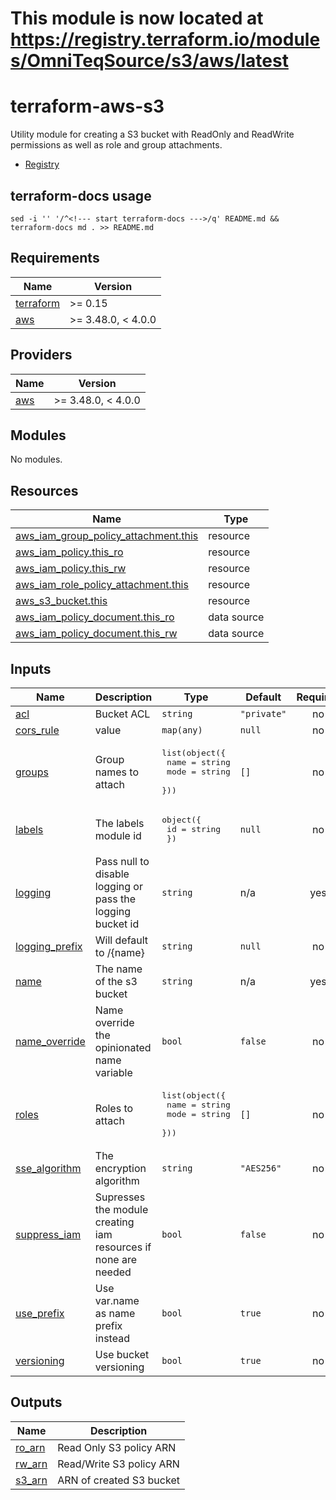 # This module is now located at <https://registry.terraform.io/modules/OmniTeqSource/s3/aws/latest>

# terraform-aws-s3

Utility module for creating a S3 bucket with ReadOnly and ReadWrite permissions as well as role and group attachments.

- [Registry](https://registry.terraform.io/modules/L2Solutions/s3/aws/latest)

## terraform-docs usage

`sed -i '' '/^<!--- start terraform-docs --->/q' README.md && terraform-docs md . >> README.md`

<!--- start terraform-docs --->

## Requirements

| Name                                                                     | Version            |
| ------------------------------------------------------------------------ | ------------------ |
| <a name="requirement_terraform"></a> [terraform](#requirement_terraform) | >= 0.15            |
| <a name="requirement_aws"></a> [aws](#requirement_aws)                   | >= 3.48.0, < 4.0.0 |

## Providers

| Name                                             | Version            |
| ------------------------------------------------ | ------------------ |
| <a name="provider_aws"></a> [aws](#provider_aws) | >= 3.48.0, < 4.0.0 |

## Modules

No modules.

## Resources

| Name                                                                                                                                            | Type        |
| ----------------------------------------------------------------------------------------------------------------------------------------------- | ----------- |
| [aws_iam_group_policy_attachment.this](https://registry.terraform.io/providers/hashicorp/aws/latest/docs/resources/iam_group_policy_attachment) | resource    |
| [aws_iam_policy.this_ro](https://registry.terraform.io/providers/hashicorp/aws/latest/docs/resources/iam_policy)                                | resource    |
| [aws_iam_policy.this_rw](https://registry.terraform.io/providers/hashicorp/aws/latest/docs/resources/iam_policy)                                | resource    |
| [aws_iam_role_policy_attachment.this](https://registry.terraform.io/providers/hashicorp/aws/latest/docs/resources/iam_role_policy_attachment)   | resource    |
| [aws_s3_bucket.this](https://registry.terraform.io/providers/hashicorp/aws/latest/docs/resources/s3_bucket)                                     | resource    |
| [aws_iam_policy_document.this_ro](https://registry.terraform.io/providers/hashicorp/aws/latest/docs/data-sources/iam_policy_document)           | data source |
| [aws_iam_policy_document.this_rw](https://registry.terraform.io/providers/hashicorp/aws/latest/docs/data-sources/iam_policy_document)           | data source |

## Inputs

| Name                                                                        | Description                                                    | Type                                                                 | Default     | Required |
| --------------------------------------------------------------------------- | -------------------------------------------------------------- | -------------------------------------------------------------------- | ----------- | :------: |
| <a name="input_acl"></a> [acl](#input_acl)                                  | Bucket ACL                                                     | `string`                                                             | `"private"` |    no    |
| <a name="input_cors_rule"></a> [cors_rule](#input_cors_rule)                | value                                                          | `map(any)`                                                           | `null`      |    no    |
| <a name="input_groups"></a> [groups](#input_groups)                         | Group names to attach                                          | <pre>list(object({<br> name = string<br> mode = string<br> }))</pre> | `[]`        |    no    |
| <a name="input_labels"></a> [labels](#input_labels)                         | The labels module id                                           | <pre>object({<br> id = string<br> })</pre>                           | `null`      |    no    |
| <a name="input_logging"></a> [logging](#input_logging)                      | Pass null to disable logging or pass the logging bucket id     | `string`                                                             | n/a         |   yes    |
| <a name="input_logging_prefix"></a> [logging_prefix](#input_logging_prefix) | Will default to /{name}                                        | `string`                                                             | `null`      |    no    |
| <a name="input_name"></a> [name](#input_name)                               | The name of the s3 bucket                                      | `string`                                                             | n/a         |   yes    |
| <a name="input_name_override"></a> [name_override](#input_name_override)    | Name override the opinionated name variable                    | `bool`                                                               | `false`     |    no    |
| <a name="input_roles"></a> [roles](#input_roles)                            | Roles to attach                                                | <pre>list(object({<br> name = string<br> mode = string<br> }))</pre> | `[]`        |    no    |
| <a name="input_sse_algorithm"></a> [sse_algorithm](#input_sse_algorithm)    | The encryption algorithm                                       | `string`                                                             | `"AES256"`  |    no    |
| <a name="input_suppress_iam"></a> [suppress_iam](#input_suppress_iam)       | Supresses the module creating iam resources if none are needed | `bool`                                                               | `false`     |    no    |
| <a name="input_use_prefix"></a> [use_prefix](#input_use_prefix)             | Use var.name as name prefix instead                            | `bool`                                                               | `true`      |    no    |
| <a name="input_versioning"></a> [versioning](#input_versioning)             | Use bucket versioning                                          | `bool`                                                               | `true`      |    no    |

## Outputs

| Name                                                  | Description              |
| ----------------------------------------------------- | ------------------------ |
| <a name="output_ro_arn"></a> [ro_arn](#output_ro_arn) | Read Only S3 policy ARN  |
| <a name="output_rw_arn"></a> [rw_arn](#output_rw_arn) | Read/Write S3 policy ARN |
| <a name="output_s3_arn"></a> [s3_arn](#output_s3_arn) | ARN of created S3 bucket |
